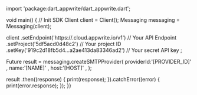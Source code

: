 import 'package:dart_appwrite/dart_appwrite.dart';

void main() { // Init SDK
  Client client = Client();
  Messaging messaging = Messaging(client);

  client
    .setEndpoint('https://<REGION>.cloud.appwrite.io/v1') // Your API Endpoint
    .setProject('5df5acd0d48c2') // Your project ID
    .setKey('919c2d18fb5d4...a2ae413da83346ad2') // Your secret API key
  ;

  Future result = messaging.createSMTPProvider(
    providerId:'[PROVIDER_ID]' ,
    name:'[NAME]' ,
    host:'[HOST]' ,
  );

  result
    .then((response) {
      print(response);
    }).catchError((error) {
      print(error.response);
  });
}}